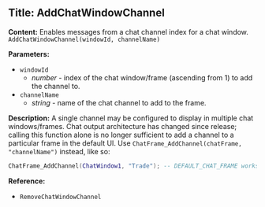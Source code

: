## Title: AddChatWindowChannel

**Content:**
Enables messages from a chat channel index for a chat window.
`AddChatWindowChannel(windowId, channelName)`

**Parameters:**
- `windowId`
  - *number* - index of the chat window/frame (ascending from 1) to add the channel to.
- `channelName`
  - *string* - name of the chat channel to add to the frame.

**Description:**
A single channel may be configured to display in multiple chat windows/frames.
Chat output architecture has changed since release; calling this function alone is no longer sufficient to add a channel to a particular frame in the default UI. Use `ChatFrame_AddChannel(chatFrame, "channelName")` instead, like so:
```lua
ChatFrame_AddChannel(ChatWindow1, "Trade"); -- DEFAULT_CHAT_FRAME works well, too
```

**Reference:**
- `RemoveChatWindowChannel`
